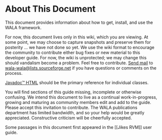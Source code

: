 # About This Document

This document provides information about how to get, install, and use the WALA framework.

For now, this document lives only in this wiki, which you are viewing. At some point, we may choose to capture snapshots and preserve them for posterity ... we have not done so yet. We use the wiki format to encourage the community to contribute either bug fixes or new material to this developer guide. For now, the wiki is unprotected; we may change this should vandalism become a problem.
Feel free to contribute. [Send mail](mailto:wala-wala@lists.sourceforge.net) to [wala-wala@lists.sourceforge.net](http://sourceforge.net/mail/?group_id=176742) if you have questions or comments on the process.

[Javadoc™ HTML](http://wala.sourceforge.net/javadocs) should be the primary reference for individual classes.

You will find sections of this guide missing, incomplete or otherwise confusing. We intend this document to live as a continual work-in-progress, growing and maturing as community members edit and add to the guide. Please accept this invitation to contribute. The WALA publications department has limited bandwidth, and so your help would be greatly appreciated. Constructive criticism will be cheerfully accepted.

Some passages in this document first appeared in the [[Jikes RVM]] user guide.